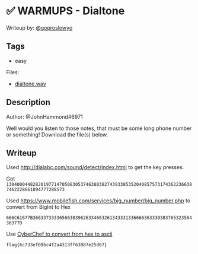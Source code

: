 # ✅ WARMUPS - Dialtone

Writeup by: [@goproslowyo](https://github.com/goproslowyo)

## Tags

- easy

Files:

- [dialtone.wav](./dialtone.wav)

## Description

Author: @JohnHammond#6971

Well would you listen to those notes, that must be some long phone number or something!  Download the file(s) below.

## Writeup

Used <http://dialabc.com/sound/detect/index.html> to get the key presses.

Got `13040004482820197714705083053746380382743933853520408575731743622366387462228661894777288573`

Used <https://www.mobilefish.com/services/big_number/big_number.php> to convert from BigInt to Hex

`666C61677B36633733336566303962633466326134333133666636333038376532356436377D`

Use [CyberChef to convert from hex to ascii](https://gchq.github.io/CyberChef/#recipe=From_Hex('None')&input=NjY2QzYxNjc3QjM2NjMzNzMzMzM2NTY2MzAzOTYyNjMzNDY2MzI2MTM0MzMzMTMzNjY2NjM2MzMzMDM4Mzc2NTMyMzU2NDM2Mzc3RA)

`flag{6c733ef09bc4f2a4313ff63087e25d67}`

